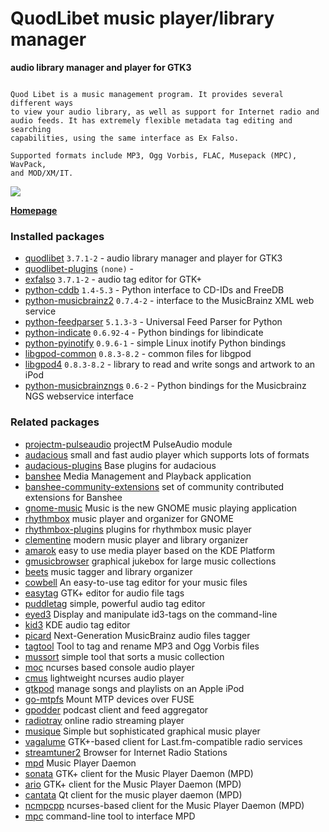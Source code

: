 # QuodLibet music player/library manager

__audio library manager and player for GTK3__

```

Quod Libet is a music management program. It provides several different ways
to view your audio library, as well as support for Internet radio and
audio feeds. It has extremely flexible metadata tag editing and searching
capabilities, using the same interface as Ex Falso.

Supported formats include MP3, Ogg Vorbis, FLAC, Musepack (MPC), WavPack,
and MOD/XM/IT.

```

[![](https://screenshots.debian.net/thumbnail-with-version/quodlibet/9001)](https://screenshots.debian.net/screenshot-with-version/quodlibet/9001)



**[Homepage](https://github.com/quodlibet/quodlibet)**

### Installed packages

* [quodlibet](https://packages.debian.org/stretch/quodlibet) `3.7.1-2` - audio library manager and player for GTK3
* [quodlibet-plugins](https://packages.debian.org/stretch/quodlibet-plugins) `(none)` - 
* [exfalso](https://packages.debian.org/stretch/exfalso) `3.7.1-2` - audio tag editor for GTK+
* [python-cddb](https://packages.debian.org/stretch/python-cddb) `1.4-5.3` - Python interface to CD-IDs and FreeDB
* [python-musicbrainz2](https://packages.debian.org/stretch/python-musicbrainz2) `0.7.4-2` - interface to the MusicBrainz XML web service
* [python-feedparser](https://packages.debian.org/stretch/python-feedparser) `5.1.3-3` - Universal Feed Parser for Python
* [python-indicate](https://packages.debian.org/stretch/python-indicate) `0.6.92-4` - Python bindings for libindicate
* [python-pyinotify](https://packages.debian.org/stretch/python-pyinotify) `0.9.6-1` - simple Linux inotify Python bindings
* [libgpod-common](https://packages.debian.org/stretch/libgpod-common) `0.8.3-8.2` - common files for libgpod
* [libgpod4](https://packages.debian.org/stretch/libgpod4) `0.8.3-8.2` - library to read and write songs and artwork to an iPod
* [python-musicbrainzngs](https://packages.debian.org/stretch/python-musicbrainzngs) `0.6-2` - Python bindings for the Musicbrainz NGS webservice interface

### Related packages

 * [projectm-pulseaudio](https://packages.debian.org/stretch/projectm-pulseaudio) projectM PulseAudio module
 * [audacious](https://packages.debian.org/stretch/audacious) small and fast audio player which supports lots of formats
 * [audacious-plugins](https://packages.debian.org/stretch/audacious-plugins) Base plugins for audacious
 * [banshee](https://packages.debian.org/stretch/banshee) Media Management and Playback application
 * [banshee-community-extensions](https://packages.debian.org/stretch/banshee-community-extensions) set of community contributed extensions for Banshee
 * [gnome-music](https://packages.debian.org/stretch/gnome-music) Music is the new GNOME music playing application
 * [rhythmbox](https://packages.debian.org/stretch/rhythmbox) music player and organizer for GNOME
 * [rhythmbox-plugins](https://packages.debian.org/stretch/rhythmbox-plugins) plugins for rhythmbox music player
 * [clementine](https://packages.debian.org/stretch/clementine) modern music player and library organizer
 * [amarok](https://packages.debian.org/stretch/amarok) easy to use media player based on the KDE Platform
 * [gmusicbrowser](https://packages.debian.org/stretch/gmusicbrowser) graphical jukebox for large music collections
 * [beets](https://packages.debian.org/stretch/beets) music tagger and library organizer
 * [cowbell](https://packages.debian.org/stretch/cowbell) An easy-to-use tag editor for your music files
 * [easytag](https://packages.debian.org/stretch/easytag) GTK+ editor for audio file tags
 * [puddletag](https://packages.debian.org/stretch/puddletag) simple, powerful audio tag editor
 * [eyed3](https://packages.debian.org/stretch/eyed3) Display and manipulate id3-tags on the command-line
 * [kid3](https://packages.debian.org/stretch/kid3) KDE audio tag editor
 * [picard](https://packages.debian.org/stretch/picard) Next-Generation MusicBrainz audio files tagger
 * [tagtool](https://packages.debian.org/stretch/tagtool) Tool to tag and rename MP3 and Ogg Vorbis files
 * [mussort](https://packages.debian.org/stretch/mussort) simple tool that sorts a music collection
 * [moc](https://packages.debian.org/stretch/moc) ncurses based console audio player
 * [cmus](https://packages.debian.org/stretch/cmus) lightweight ncurses audio player
 * [gtkpod](https://packages.debian.org/stretch/gtkpod) manage songs and playlists on an Apple iPod
 * [go-mtpfs](https://packages.debian.org/stretch/go-mtpfs) Mount MTP devices over FUSE
 * [gpodder](https://packages.debian.org/stretch/gpodder) podcast client and feed aggregator
 * [radiotray](https://packages.debian.org/stretch/radiotray) online radio streaming player
 * [musique](https://packages.debian.org/stretch/musique) Simple but sophisticated graphical music player
 * [vagalume](https://packages.debian.org/stretch/vagalume) GTK+-based client for Last.fm-compatible radio services
 * [streamtuner2](https://packages.debian.org/stretch/streamtuner2) Browser for Internet Radio Stations
 * [mpd](https://packages.debian.org/stretch/mpd) Music Player Daemon
 * [sonata](https://packages.debian.org/stretch/sonata) GTK+ client for the Music Player Daemon (MPD)
 * [ario](https://packages.debian.org/stretch/ario) GTK+ client for the Music Player Daemon (MPD)
 * [cantata](https://packages.debian.org/stretch/cantata) Qt client for the music player daemon (MPD)
 * [ncmpcpp](https://packages.debian.org/stretch/ncmpcpp) ncurses-based client for the Music Player Daemon (MPD)
 * [mpc](https://packages.debian.org/stretch/mpc) command-line tool to interface MPD
